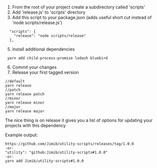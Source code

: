 1. From the root of your project create a subdirectory called 'scripts'
2. Add 'release.js' to 'scripts' directory
3. Add this script to your package.json (adds useful short cut instead of 'node scripts/release.js')
```
  "scripts": {
    "release": "node scripts/release"
  },
```
5. Install additional dependencies
```
 yarn add child-process-promise lodash bluebird
```
6. Commit your changes
7. Release your first tagged version
```
//default
yarn release
//patch
yarn release patch
//minor
yarn release minor
//major
yarn release major
```
The nice thing is on release it gives you a list of options for updating your projects with this dependency

Example output:

```
https://github.com/Jimib/utility-scripts/releases/tag/1.0.0
-or-
"utility": "github:Jimib/utility-scripts#1.0.0"
-or-
yarn add Jimib/utility-scripts#1.0.0
```
